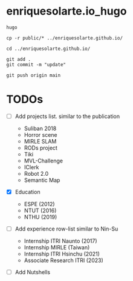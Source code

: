 # enriquesolarte.io_hugo

```
hugo 

cp -r public/* ../enriquesolarte.github.io/

cd ../enriquesolarte.github.io/

git add .
git commit -m "update"

git push origin main
```

# TODOs

- [ ] Add projects list. similar to the publication 
    * Suliban 2018
    * Horror scene
    * MIRLE SLAM
    * RODs project
    * Tiki
    * MVL-Challenge
    * IClerk
    * Robot 2.0
    * Semantic Map
    
- [x] Education 
    * ESPE (2012)
    * NTUT (2016)
    * NTHU (2019)

- [ ] Add experience row-list similar to Nin-Su
    * Internship ITRI Naunto (2017)
    * Internship MIRLE (Taiwan)
    * Internship ITRI Hsinchu (2021)
    * Associate Research ITRI (2023)
- [ ] Add Nutshells